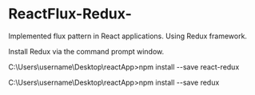 # ReactFlux-Redux-
Implemented flux pattern in React applications. Using Redux framework. 

Install Redux via the command prompt window.

C:\Users\username\Desktop\reactApp>npm install --save react-redux

C:\Users\username\Desktop\reactApp>npm install --save redux
